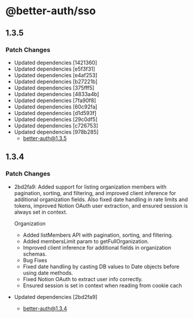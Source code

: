 # @better-auth/sso

## 1.3.5

### Patch Changes

- Updated dependencies [1421360]
- Updated dependencies [e5f3f31]
- Updated dependencies [e4af253]
- Updated dependencies [b27221b]
- Updated dependencies [375fff5]
- Updated dependencies [4833a4b]
- Updated dependencies [7fa90f8]
- Updated dependencies [60c92fa]
- Updated dependencies [d1d593f]
- Updated dependencies [29c0df5]
- Updated dependencies [c726753]
- Updated dependencies [978b285]
  - better-auth@1.3.5

## 1.3.4

### Patch Changes

- 2bd2fa9: Added support for listing organization members with pagination, sorting, and filtering, and improved client inference for additional organization fields. Also fixed date handling in rate limits and tokens, improved Notion OAuth user extraction, and ensured session is always set in context.

  Organization

  - Added listMembers API with pagination, sorting, and filtering.
  - Added membersLimit param to getFullOrganization.
  - Improved client inference for additional fields in organization schemas.
  - Bug Fixes
  - Fixed date handling by casting DB values to Date objects before using date methods.
  - Fixed Notion OAuth to extract user info correctly.
  - Ensured session is set in context when reading from cookie cach

- Updated dependencies [2bd2fa9]
  - better-auth@1.3.4
